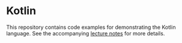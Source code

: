 # Kotlin

This repository contains code examples for demonstrating the Kotlin language. See the accompanying [lecture notes](https://info448-s17.github.io/lecture-notes/kotlin.html) for more details.